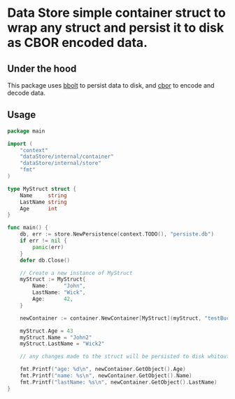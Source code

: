 # Data Store simple container struct to wrap any struct and persist it to disk as CBOR encoded data.

## Under the hood

This package uses [bbolt](https://github.com/etcd-io/bbolt) to persist data to disk, and [cbor](github.com/fxamacker/cbor/v2) to encode and decode data.

## Usage

```go
package main

import (
	"context"
	"dataStore/internal/container"
	"dataStore/internal/store"
	"fmt"
)

type MyStruct struct {
	Name     string
	LastName string
	Age      int
}

func main() {
	db, err := store.NewPersistence(context.TODO(), "persiste.db")
	if err != nil {
		panic(err)
	}
	defer db.Close()

	// Create a new instance of MyStruct
	myStruct := MyStruct{
		Name:     "John",
		LastName: "Wick",
		Age:      42,
	}

	newContainer := container.NewContainer[MyStruct](myStruct, "testBucket", "testKey", db)

	myStruct.Age = 43
	myStruct.Name = "John2"
	myStruct.LastName = "Wick2"

	// any changes made to the struct will be persisted to disk whitout the need to worry about it.

	fmt.Printf("age: %d\n", newContainer.GetObject().Age)
	fmt.Printf("name: %s\n", newContainer.GetObject().Name)
	fmt.Printf("lastName: %s\n", newContainer.GetObject().LastName)
}

```